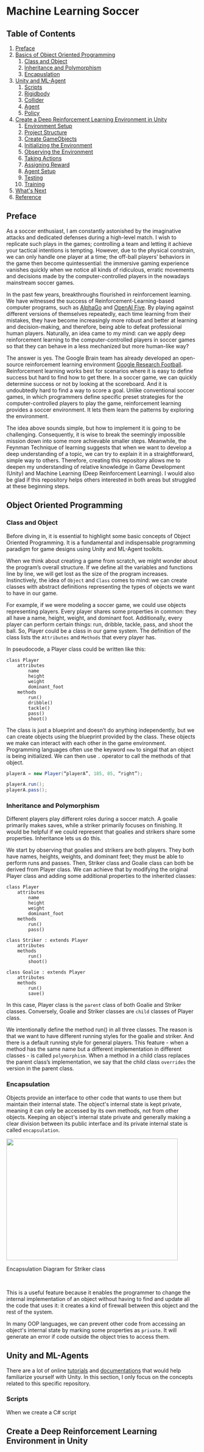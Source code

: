 # Machine Learning Soccer

## **Table of Contents**
1. [Preface](#Preface)
2. [Basics of Object Oriented Programming](#OOP)
    1. [Class and Object](#ClassAndObject)
    2. [Inheritance and Polymorphism](#InheritanceAndPolymorphism)
    3. [Encapuslation](#Encapsulation)
3. [Unity and ML-Agent](#UnityAndMLAgents)
    1. [Scripts](#Scripts)
    2. [Rigidbody](#Rigidbody)
    3. [Collider](#Collider)
    4. [Agent](#Agent)
    5. [Policy](#Policy)
4. [Create a Deep Reinforcement Learning Environment in Unity](#CreateEnv)
    1. [Environment Setup](#EnvSetup)
    2. [Project Structure](#Structure)
    3. [Create GameObjects](#CreateGameObjects)
    4. [Initializing the Environment](#Initialization)
    5. [Observing the Environment](Observation)
    6. [Taking Actions](#Actions)
    7. [Assigning Reward](#Reward)
    8. [Agent Setup](#AgentSetup)
    9. [Testing](#Test)
    10. [Training](#Train)
5. [What's Next](#WhatsNext)
6. [Reference](#Reference)


## **Preface**

As a soccer enthusiast, I am constantly astonished by the imaginative attacks and dedicated defenses during a high-level match. I wish to replicate such plays in the games; controlling a team and letting it achieve your tactical intentions is tempting. However, due to the physical constrain, we can only handle one player at a time; the off-ball players’ behaviors in the game then become quintessential: the immersive gaming experience vanishes quickly when we notice all kinds of ridiculous, erratic movements and decisions made by the computer-controlled players in the nowadays mainstream soccer games. 

In the past few years, breakthroughs flourished in reinforcement learning. We have witnessed the success of Reinforcement-Learning-based computer programs, such as [AlphaGo](https://www.deepmind.com/research/highlighted-research/alphago) and [OpenAI Five](https://openai.com/five/). By playing against different versions of themselves repeatedly, each time learning from their mistakes, they have become increasingly more robust and better at learning and decision-making, and therefore, being able to defeat professional human players. Naturally, an idea came to my mind: can we apply deep reinforcement learning to the computer-controlled players in soccer games so that they can behave in a less mechanized but more human-like way?

The answer is yes. The Google Brain team has already developed an open-source reinforcement learning environment [Google Research Football](https://github.com/google-research/football). Reinforcement learning works best for scenarios where it is easy to define success but hard to find how to get there. In a soccer game, we can quickly determine success or not by looking at the scoreboard. And it is undoubtedly hard to find a way to score a goal. Unlike conventional soccer games, in which programmers define specific preset strategies for the computer-controlled players to play the game, reinforcement learning provides a soccer environment. It lets them learn the patterns by exploring the environment. 

The idea above sounds simple, but how to implement it is going to be challenging. Consequently, it is wise to break the seemingly impossible mission down into some more achievable smaller steps. Meanwhile, the Feynman Technique of learning suggests that when we want to develop a deep understanding of a topic, we can try to explain it in a straightforward, simple way to others. Therefore, creating this repository allows me to deepen my understanding of relative knowledge in Game Development (Unity) and Machine Learning (Deep Reinforcement Learning). I would also be glad if this repository helps others interested in both areas but struggled at these beginning steps.  

## **Object Oriented Programming<a name="OOP"></a>**
### **Class and Object<a name="ClassAndObject"></a>**
Before diving in, it is essential to highlight some basic concepts of Object Oriented Programming. It is a fundamental and indispensable programming paradigm for game designs using Unity and ML-Agent toolkits. 

When we think about creating a game from scratch, we might wonder about the program’s overall structure. If we define all the variables and functions line by line, we will get lost as the size of the program increases. Instinctively, the idea of `Object` and `Class` comes to mind: we can create classes with abstract definitions representing the types of objects we want to have in our game. 

For example, if we were modeling a soccer game, we could use objects representing players. Every player shares some properties in common: they all have a name, height, weight, and dominant foot. Additionally, every player can perform certain things: run, dribble, tackle, pass, and shoot the ball. So, Player could be a class in our game system. The definition of the class lists the `Attributes` and `Methods` that every player has.

In pseudocode, a Player class could be written like this:

```
class Player
	attributes
		name
		height
		weight
		dominant_foot
	methods
		run()
		dribble()
		tackle()
		pass()
		shoot()
```

The class is just a blueprint and doesn’t do anything independently, but we can create objects using the blueprint provided by the class. These objects we make can interact with each other in the game environment. Programming languages often use the keyword `new` to singal that an object is being initialized. We can then use `.` operator to call the methods of that object. 

```C#
playerA = new Player(“playerA”, 185, 85, “right”);

playerA.run();
playerA.pass();
```

### **Inheritance and Polymorphism<a name="InheritanceAndPolymorphism"></a>**

Different players play different roles during a soccer match. A goalie primarily makes saves, while a striker primarily focuses on finishing. It would be helpful if we could represent that goalies and strikers share some properties. Inheritance lets us do this. 

We start by observing that goalies and strikers are both players. They both have names, heights, weights, and dominant feet; they must be able to perform runs and passes. Then, Striker class and Goalie class can both be derived from Player class. We can achieve that by modifying the original Player class and adding some additional properties to the inherited classes:

```
class Player
	attributes
		name
		height
		weight
		dominant_foot
	methods
		run()
        pass()

class Striker : extends Player
    attributes
    methods
        run()
		shoot()

class Goalie : extends Player
    attributes
    methods
        run()
        save()
```

In this case, Player class is the `parent` class of both Goalie and Striker classes. Conversely, Goalie and Striker classes are `child` classes of  Player class. 

We intentionally define the method run() in all three classes. The reason is that we want to have different running styles for the goalie and striker. And there is a default running style for general players. This feature - when a method has the same name but a different implementation in different classes - is called `polymorphism`. When a method in a child class replaces the parent class’s implementation, we say that the child class `overrides` the version in the parent class. 

### **Encapsulation<a name="Encapsulation"></a>**
Objects provide an interface to other code that wants to use them but maintain their internal state. The object's internal state is kept private, meaning it can only be accessed by its own methods, not from other objects. Keeping an object's internal state private and generally making a clear division between its public interface and its private internal state is called `encapsulation`.

<img src="img/EncapsulationDiagram.png" 
     width="450" 
     height="320" />
<figcaption>Encapsulation Diagram for Striker class</figcaption>

$~$

This is a useful feature because it enables the programmer to change the internal implementation of an object without having to find and update all the code that uses it: it creates a kind of firewall between this object and the rest of the system.

In many OOP languages, we can prevent other code from accessing an object's internal state by marking some properties as `private`. It will generate an error if code outside the object tries to access them.

## **Unity and ML-Agents<a name="UnityAndMLAgents"></a>**
There are a lot of online [tutorials](https://learn.unity.com/project/getting-started?uv=2020.3&courseId=5cf96c41edbc2a2ca6e8810f) and [documentations](https://docs.unity3d.com/Manual/index.html) that would help familiarize yourself with Unity. In this section, I only focus on the concepts related to this specific repository. 

### **Scripts<a name="Scripts"></a>**
When we create a C# script

## **Create a Deep Reinforcement Learning Environment in Unity<a name="CreateEnv"></a>**